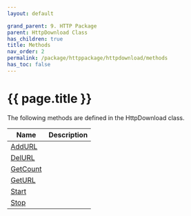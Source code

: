 ```yaml
---
layout: default

grand_parent: 9. HTTP Package
parent: HttpDownload Class
has_children: true
title: Methods
nav_order: 2
permalink: /package/httppackage/httpdownload/methods
has_toc: false
---
```

# {{ page.title }}

The following methods are defined in the HttpDownload class.

|Name       |  Description    |
|----------	|-----------------|
|[AddURL](/package/httppackage/httpdownload/methods/addurl)||
|[DelURL](/package/httppackage/httpdownload/methods/delurl)||
|[GetCount](/package/httppackage/httpdownload/methods/getcount)||
|[GetURL](/package/httppackage/httpdownload/methods/geturl)||
|[Start](/package/httppackage/httpdownload/methods/start)||
|[Stop](/package/httppackage/httpdownload/methods/stop)||